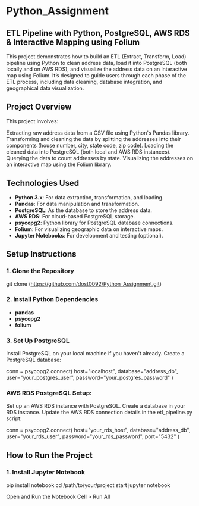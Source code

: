 # Python_Assignment
## ETL Pipeline with Python, PostgreSQL, AWS RDS & Interactive Mapping using Folium

This project demonstrates how to build an ETL (Extract, Transform, Load) pipeline using Python to clean address data, load it into PostgreSQL (both locally and on AWS RDS), and visualize the address data on an interactive map using Folium. It’s designed to guide users through each phase of the ETL process, including data cleaning, database integration, and geographical data visualization.

## Project Overview
This project involves:

Extracting raw address data from a CSV file using Python's Pandas library.
Transforming and cleaning the data by splitting the addresses into their components (house number, city, state code, zip code).
Loading the cleaned data into PostgreSQL (both local and AWS RDS instances).
Querying the data to count addresses by state.
Visualizing the addresses on an interactive map using the Folium library.


## Technologies Used

- **Python 3.x**: For data extraction, transformation, and loading.
- **Pandas**: For data manipulation and transformation.
- **PostgreSQL**: As the database to store the address data.
- **AWS RDS**: For cloud-based PostgreSQL storage.
- **psycopg2**: Python library for PostgreSQL database connections.
- **Folium**: For visualizing geographic data on interactive maps.
- **Jupyter Notebooks**: For development and testing (optional).



## Setup Instructions

### 1. Clone the Repository
git clone (https://github.com/dost0092/Python_Assignment.git)

### 2. Install Python Dependencies
- **pandas**
- **psycopg2**
- **folium**

### 3. Set Up PostgreSQL
Install PostgreSQL on your local machine if you haven't already.
Create a PostgreSQL database:

conn = psycopg2.connect(
    host="localhost",
    database="address_db",
    user="your_postgres_user",
    password="your_postgres_password"
)

### AWS RDS PostgreSQL Setup:
Set up an AWS RDS instance with PostgreSQL.
Create a database in your RDS instance.
Update the AWS RDS connection details in the etl_pipeline.py script:

conn = psycopg2.connect(
    host="your_rds_host",
    database="address_db",
    user="your_rds_user",
    password="your_rds_password",
    port="5432"
)

## How to Run the Project

### 1. Install Jupyter Notebook

pip install notebook
cd /path/to/your/project
start jupyter notebook

Open and Run the Notebook
Cell > Run All



